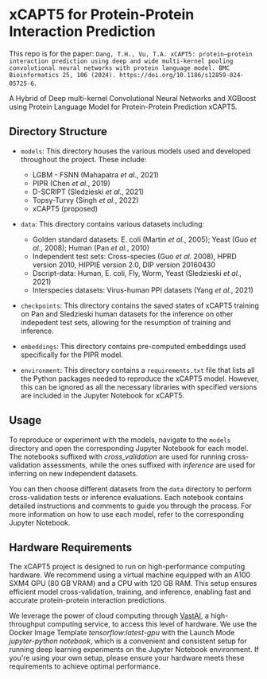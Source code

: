 # xCAPT5 for Protein-Protein Interaction Prediction
This repo is for the paper: `Dang, T.H., Vu, T.A. xCAPT5: protein–protein interaction prediction using deep and wide multi-kernel pooling convolutional neural networks with protein language model. BMC Bioinformatics 25, 106 (2024). https://doi.org/10.1186/s12859-024-05725-6`.

A Hybrid of Deep multi-kernel Convolutional Neural Networks and XGBoost using Protein Language Model for Protein-Protein Prediction xCAPT5. 

## Directory Structure

- `models`: This directory houses the various models used and developed throughout the project. These include:
  - LGBM - FSNN (Mahapatra _et al._, 2021)
  - PIPR (Chen _et al._, 2019)
  - D-SCRIPT (Sledzieski _et al._, 2021)
  - Topsy-Turvy (Singh _et al._, 2022)
  - xCAPT5 (proposed)

 
- `data`: This directory contains various datasets including:
  - Golden standard datasets: E. coli (Martin _et al._, 2005); Yeast (Guo _et al._, 2008); Human (Pan _et al_., 2010)
  - Independent test sets: Cross-species (Guo _et al._ 2008), HPRD version 2010, HIPPIE version 2.0, DIP version 20160430
  - Dscript-data: Human, E. coli, Fly, Worm, Yeast (Sledzieski _et al._, 2021)
  - Interspecies datasets: Virus-human PPI datasets (Yang _et al._, 2021)

- `checkpoints`: This directory contains the saved states of xCAPT5 training on Pan and Sledzieski human datasets for the inference on other indepedent test sets, allowing for the resumption of training and inference.

- `embeddings`: This directory contains pre-computed embeddings used specifically for the PIPR model.

- `environment`: This directory contains a `requirements.txt` file that lists all the Python packages needed to reproduce the xCAPT5 model. However, this can be ignored as all the necessary libraries with specified versions are included in the Jupyter Notebook for xCAPT5.

## Usage

To reproduce or experiment with the models, navigate to the `models` directory and open the corresponding Jupyter Notebook for each model. The notebooks suffixed with _cross_validation_ are used for running cross-validation assessments, while the ones suffixed with _inference_ are used for inferring on new independent datasets.

You can then choose different datasets from the `data` directory to perform cross-validation tests or inference evaluations. Each notebook contains detailed instructions and comments to guide you through the process. For more information on how to use each model, refer to the corresponding Jupyter Notebook.


## Hardware Requirements

The xCAPT5 project is designed to run on high-performance computing hardware. We recommend using a virtual machine equipped with an A100 SXM4 GPU (80 GB VRAM) and a CPU with 120 GB RAM. This setup ensures efficient model cross-validation, training, and inference, enabling fast and accurate protein-protein interaction predictions.

We leverage the power of cloud computing through [VastAI](https://vast.ai/), a high-throughput computing service, to access this level of hardware. We use the Docker Image Template _tensorflow:latest-gpu_ with the Launch Mode _jupyter-python notebook_, which is a convenient and consistent setup for running deep learning experiments on the Jupyter Notebook environment.  If you're using your own setup, please ensure your hardware meets these requirements to achieve optimal performance.
